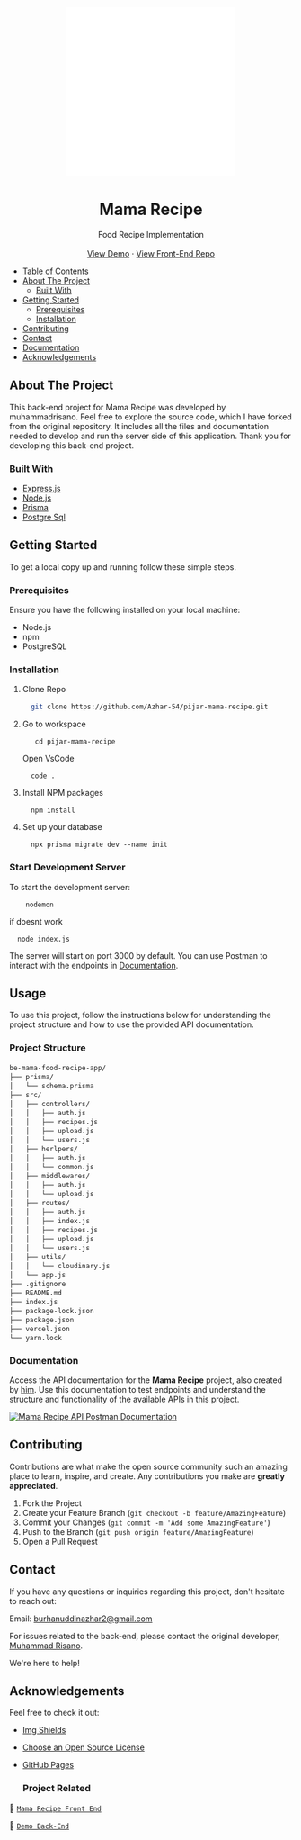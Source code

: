 <div align="center">
  <a href="https://github.com/dimassagngsptr/pijar-mama-recipe.git">
      <img src="https://github.com/Azhar-54/mama-recipe-nextjs/blob/main/public/images/img_barbecue_1.svg" width="300"/>
  </a>

  <h1 align="center">Mama Recipe</h1>

  <p align="center">
     Food Recipe Implementation
    <br />
    <br />
     <a href="" target="_blank">View Demo</a>
    ·
     <a href="https://github.com/Azhar-54/mama-recipe-nextjs" target="_blank">View Front-End Repo</a>
  </p>
</div>

- [Table of Contents](#table-of-contents)
- [About The Project](#about-the-project)
  - [Built With](#built-with)
- [Getting Started](#getting-started)
  - [Prerequisites](#prerequisites)
  - [Installation](#installation)
- [Contributing](#contributing)
- [Contact](#contact)
- [Documentation](#documentation)
- [Acknowledgements](#acknowledgements)




## About The Project

This back-end project for Mama Recipe was developed by muhammadrisano. Feel free to explore the source code, which I have forked from the original repository. It includes all the files and documentation needed to develop and run the server side of this application. Thank you for developing this back-end project.

### Built With

- [Express.js](https://expressjs.com/)
- [Node.js](https://nodejs.org/en)
- [Prisma](https://www.prisma.io/)
- [Postgre Sql](https://www.postgresql.org/)

## Getting Started

To get a local copy up and running follow these simple steps.

### Prerequisites

Ensure you have the following installed on your local machine:

- Node.js
- npm
- PostgreSQL

### Installation

1. Clone Repo

   ```sh
     git clone https://github.com/Azhar-54/pijar-mama-recipe.git
   ```

2. Go to workspace

   ```
      cd pijar-mama-recipe
   ```

    Open VsCode

    ```
      code .
    ```

3. Install NPM packages

   ```
     npm install
   ```

4. Set up your database

   ```
     npx prisma migrate dev --name init
   ```

### Start Development Server

To start the development server:

```
    nodemon
```
if doesnt work

```
  node index.js
```

The server will start on port 3000 by default. You can use Postman to interact with the endpoints in [Documentation](#documentation).

## Usage

To use this project, follow the instructions below for understanding the project structure and how to use the provided API documentation.

### Project Structure

```
be-mama-food-recipe-app/
├── prisma/
│   └── schema.prisma
├── src/
│   ├── controllers/
│   │   ├── auth.js
│   │   ├── recipes.js
│   │   ├── upload.js
│   │   └── users.js
│   ├── herlpers/
│   │   ├── auth.js
│   │   └── common.js
│   ├── middlewares/
│   │   ├── auth.js
│   │   └── upload.js
│   ├── routes/
│   │   ├── auth.js
│   │   ├── index.js
│   │   ├── recipes.js
│   │   ├── upload.js
│   │   └── users.js
│   ├── utils/
│   │   └── cloudinary.js
│   └── app.js
├── .gitignore
├── README.md
├── index.js
├── package-lock.json
├── package.json
├── vercel.json
└── yarn.lock
```

### Documentation

Access the API documentation for the **Mama Recipe** project, also created by [him](https://github.com/muhammadrisano). Use this documentation to test endpoints and understand the structure and functionality of the available APIs in this project.

[![Mama Recipe API Postman Documentation](https://run.pstmn.io/button.svg)](https://documenter.getpostman.com/view/7675329/2sA3QqerrC#0e5dea50-1ec3-4ffe-b096-b1d0ab42d5c1)

## Contributing

Contributions are what make the open source community such an amazing place to learn, inspire, and create. Any contributions you make are **greatly appreciated**.

1. Fork the Project
2. Create your Feature Branch (`git checkout -b feature/AmazingFeature`)
3. Commit your Changes (`git commit -m 'Add some AmazingFeature'`)
4. Push to the Branch (`git push origin feature/AmazingFeature`)
5. Open a Pull Request

## Contact

If you have any questions or inquiries regarding this project, don't hesitate to reach out:

Email: burhanuddinazhar2@gmail.com

For issues related to the back-end, please contact the original developer, [Muhammad Risano](https://github.com/muhammadrisano). 

We're here to help!

## Acknowledgements

Feel free to check it out:

- [Img Shields](https://shields.io)
- [Choose an Open Source License](https://choosealicense.com/)
- [GitHub Pages](https://pages.github.com/)

  ### Project Related

:rocket: [`Mama Recipe Front End`](https://github.com/Azhar-54/mama-recipe-nextjs)

🚀 [`Demo Back-End`](https://pijar-mama-recipe.vercel.app/)
